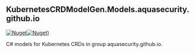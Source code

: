## KubernetesCRDModelGen.Models.aquasecurity.github.io
[![Nuget](https://img.shields.io/nuget/vpre/KubernetesCRDModelGen.Models.aquasecurity.github.io.svg?style=flat-square)](https://www.nuget.org/packages/KubernetesCRDModelGen.Models.aquasecurity.github.io)[![Nuget)](https://img.shields.io/nuget/dt/KubernetesCRDModelGen.Models.aquasecurity.github.io.svg?style=flat-square)](https://www.nuget.org/packages/KubernetesCRDModelGen.Models.aquasecurity.github.io)

C# models for Kubernetes CRDs in group aquasecurity.github.io.